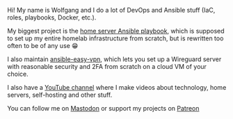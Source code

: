 Hi! My name is Wolfgang and I do a lot of DevOps and Ansible stuff (IaC, roles, playbooks, Docker, etc.). 

My biggest project is the [home server Ansible playbook](https://github.com/notthebee/infra), which is supposed to set up my entire homelab infrastructure from scratch, but is rewritten too often to be of any use 😁

I also maintain [ansible-easy-vpn](https://github.com/notthebee/ansible-easy-vpn), which lets you set up a Wireguard server with reasonable security and 2FA from scratch on a cloud VM of your choice.

I also have a [YouTube channel](https://youtube.com/c/WolfgangsChannel) where I make videos about technology, home servers, self-hosting and other stuff.

You can follow me on [Mastodon](https://tilde.zone/@notthebee) or support my projects on [Patreon](https://patreon.com/WolfgangsChannel)
